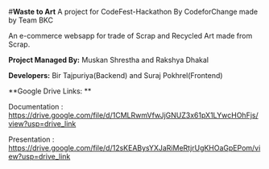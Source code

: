 #**Waste to Art** A project for CodeFest-Hackathon By CodeforChange made by Team BKC


An e-commerce websapp for trade of Scrap and Recycled Art made from Scrap.




**Project Managed By:** Muskan Shrestha and Rakshya Dhakal

**Developers:** Bir Tajpuriya(Backend) and Suraj Pokhrel(Frontend)



**Google Drive Links: **


Documentation : https://drive.google.com/file/d/1CMLRwmVfwJjGNUZ3x61pX1LYwcHOhFjs/view?usp=drive_link


Presentation : https://drive.google.com/file/d/12sKEABysYXJaRiMeRtjrUgKHOaGpEPom/view?usp=drive_link



